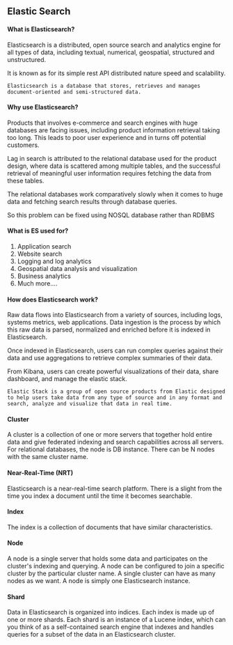## Elastic Search

#### What is Elasticsearch?

Elasticsearch is a distributed, open source search and analytics engine for all types of data, including textual, numerical, geospatial, structured and unstructured.

It is known as for its simple rest API distributed nature speed and scalability.

`Elasticsearch is a database that stores, retrieves and manages document-oriented and semi-structured data.`

#### Why use Elasticsearch?

Products that involves e-commerce and search engines with huge databases are facing issues, including product information retrieval taking too long. This leads to poor user experience and in turns off potential customers.

Lag in search is attributed to the relational database used for the product design, where data is scattered among multiple  tables, and the successful retrieval of meaningful user information requires fetching the data from these tables.

The relational databases work comparatively slowly when it comes to huge data and fetching search results through database queries. 

So this problem can be fixed using NOSQL database rather than RDBMS

#### What is ES used for?

1. Application search
2. Website search
3. Logging and log analytics
4. Geospatial data analysis and visualization
5. Business analytics
6. Much more....

#### How does Elasticsearch work?

Raw data flows into Elasticsearch from a variety of sources, including logs, systems metrics, web applications. Data ingestion is the process by which this raw data is parsed, normalized and enriched before it is indexed in Elasticsearch.

Once indexed in Elasticsearch, users can run complex queries against their data and use aggregations to retrieve complex summaries of their data. 

From Kibana, users can create powerful visualizations of their data, share dashboard, and manage the elastic stack.

`Elastic Stack is a group of open source products from Elastic designed to help users take data from any type of source and in any format and search, analyze and visualize that data in real time.`

#### Cluster

A cluster is a collection of one or more servers that together hold entire data and give federated indexing and search capabilities across all servers. For relational databases, the node is DB instance. There can be N nodes with the same cluster name.

#### Near-Real-Time (NRT)

Elasticsearch is a near-real-time search platform. There is a slight from the time you index a document until the time it becomes searchable.

#### Index

The index is a collection of documents that have similar characteristics.

#### Node

A node is a single server that holds some data and participates on the cluster's indexing and querying.  A node can be configured to join a specific cluster by the particular cluster name. A single cluster can have as many nodes as we want. A node is simply one Elasticsearch instance.

#### Shard

Data in Elasticsearch is organized into indices. Each index is made up of one or more shards. Each shard is an instance of a Lucene index, which can you think of as a self-contained search engine that indexes and handles queries for a subset of the data in an Elasticsearch cluster. 